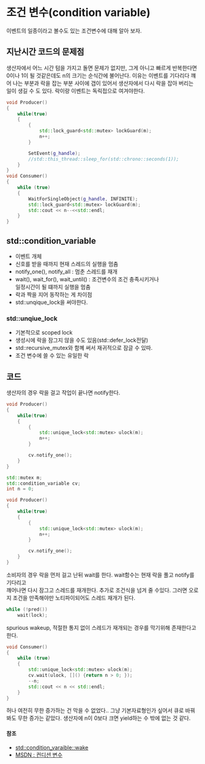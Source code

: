 # 조건 변수(condition variable)

이벤트의 일종이라고 볼수도 있는 조건변수에 대해 알아 보자.

## 지난시간 코드의 문제점

생산자에서 어느 시간 텀을 가지고 돌면 문제가 없지만, 그게 아니고 빠르게 반복한다면  
0이나 1이 될 것같은데도 n의 크기는 순식간에 불어난다. 이유는 이벤트를 기다리다 꺠어
나는 부분과 락을 잡는 부분 사이에 갭이 있어서 생산자에서 다시 락을 잡아 버리는 일이
생길 수 도 있다. 락이랑 이벤트는 독릭접으로 여겨야한다.

```c++
void Producer()
{
	while(true)
	{
		{
			std::lock_guard<std::mutex> lockGuard(m);
			n++;
		}

		SetEvent(g_handle);
		//std::this_thread::sleep_for(std::chrono::seconds(1));
	}
}
void Consumer()
{
	while (true)
	{
		WaitForSingleObject(g_handle, INFINITE);
		std::lock_guard<std::mutex> lockGuard(m);
		std::cout << n--<<std::endl;
	}
}

```

## std::condition_variable

- 이벤트 개체
- 신호를 받을 때까지 현재 스레드의 실행을 멈춤
- notify_one(), notify_all : 멈춘 스레드를 재개
- wait(), wait_for(), wait_until() : 조건변수의 조건 충족시키거나  
  일정시간이 될 떄까지 실행을 멈춤
- 락과 짝을 지어 동작하는 게 차이점
- std::unqique_lock을 써야한다.

### std::unqiue_lock

- 기본적으로 scoped lock
- 생성시에 락을 잠그지 않을 수도 있음(std::defer_lock전달)
- std::recursive_mutex와 함꼐 써서 재귀적으로 잠글 수 있따.
- 조건 변수에 쓸 수 있는 유일한 락

## 코드

생산자의 경우 락을 걸고 작업이 끝나면 notify한다.

```c++
void Producer()
{
	while(true)
	{
		{
			std::unique_lock<std::mutex> ulock(m);
			n++;
		}

		cv.notify_one();
	}
}
```

```c++
std::mutex m;
std::condition_variable cv;
int n = 0;

void Producer()
{
	while(true)
	{
		{
			std::unique_lock<std::mutex> ulock(m);
			n++;
		}

		cv.notify_one();
	}
}
```

소비자의 경우 락을 먼저 걸고 난뒤 wait를 한다. wait함수는 현재 락을 풀고 notify를 기다리고  
꺠어나면 다시 잠그고 스레드를 재개한다. 추가로 조건식을 넘겨 줄 수있다. 그러면 오로지 조건을
만족해야만 노티파이되어도 스레드 재개가 된다.

```c++
while (!pred())
    wait(lock);
```

spurious wakeup, 적절한 통지 없이 스레드가 재개되는 경우를 막기위해 존재한다고 한다.

```c++
void Consumer()
{
	while (true)
	{
		std::unique_lock<std::mutex> ulock(m);
		cv.wait(ulock, []() {return n > 0; });
		--n;
		std::cout << n << std::endl;
	}
}

```

허나 여전히 무한 증가하는 건 막을 수 없었다.. 그냥 기본자료형인가 싶어서 큐로
바꿔봐도 무한 증가는 같았다. 생산자에 n이 0보다 크면 yield하는 수 밖에 없는 것 같다.

#### 참조

- [std::condition_varaible::wake](https://en.cppreference.com/w/cpp/thread/condition_variable/wait)
- [MSDN : 컨디션 변수](https://learn.microsoft.com/en-us/cpp/standard-library/condition-variable?view=msvc-170)
